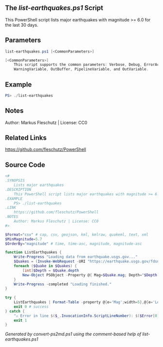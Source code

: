 ## The *list-earthquakes.ps1* Script

This PowerShell script lists major earthquakes with magnitude >= 6.0 for the last 30 days.

## Parameters
```powershell
list-earthquakes.ps1 [<CommonParameters>]

[<CommonParameters>]
    This script supports the common parameters: Verbose, Debug, ErrorAction, ErrorVariable, WarningAction, 
    WarningVariable, OutBuffer, PipelineVariable, and OutVariable.
```

## Example
```powershell
PS> ./list-earthquakes

```

## Notes
Author: Markus Fleschutz | License: CC0

## Related Links
https://github.com/fleschutz/PowerShell

## Source Code
```powershell
<#
.SYNOPSIS
	Lists major earthquakes
.DESCRIPTION
	This PowerShell script lists major earthquakes with magnitude >= 6.0 for the last 30 days.
.EXAMPLE
	PS> ./list-earthquakes
.LINK
	https://github.com/fleschutz/PowerShell
.NOTES
	Author: Markus Fleschutz | License: CC0
#>

$Format="csv" # cap, csv, geojson, kml, kmlraw, quakeml, text, xml
$MinMagnitude=5.7
$OrderBy="magnitude" # time, time-asc, magnitude, magnitude-asc

function ListEarthquakes { 
	Write-Progress "Loading data from earthquake.usgs.gov..."
	$Quakes = (Invoke-WebRequest -URI "https://earthquake.usgs.gov/fdsnws/event/1/query?format=$Format&minmagnitude=$MinMagnitude&orderby=$OrderBy" -userAgent "curl" -useBasicParsing).Content | ConvertFrom-CSV
	foreach ($Quake in $Quakes) {
		[int]$Depth = $Quake.depth
		New-Object PSObject -Property @{ Mag=$Quake.mag; Depth="$Depth km"; Location=$Quake.place; Time=$Quake.time }
	}
	Write-Progress -completed "Loading finished."
}
 
try {
	ListEarthquakes | Format-Table -property @{e='Mag';width=5},@{e='Location';width=42},@{e='Depth';width=12},Time 
	exit 0 # success
} catch {
	"⚠️ Error in line $($_.InvocationInfo.ScriptLineNumber): $($Error[0])"
	exit 1
}
```

*Generated by convert-ps2md.ps1 using the comment-based help of list-earthquakes.ps1*
